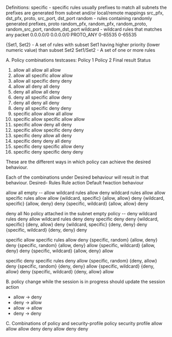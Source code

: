 Definitions:
specific - specific rules usually prefixes to match all subnets
            the prefixes are generated from subnet and/or local/remote mappings
            src_pfx, dst_pfx, proto, src_port, dst_port
random -  rules containing randomly generated prefixes, proto
            random_pfx, random_pfx, random_proto, random_src_port, random_dst_port
wildcard - wildcard rules that matches any packet
            0.0.0.0/0  0.0.0.0/0  PROTO_ANY 0-65535 0-65535

{Set1, Set2} - A set of rules with subset Set1 having higher priority (lower numeric value)
               than subset Set2
Set1/Set2 - A set of one or more rules

A. Policy combinations testcases:
Policy 1                       Policy 2                      Final result       Status
1. allow all                     allow all                         allow
2. allow all                     specific allow                    allow
3. allow all                     specific deny                     deny
4. allow all                     deny all                          deny
5. deny all                      allow all                         deny
6. deny all                      specific allow                    deny
7. deny all                      deny all                          deny
8. deny all                      specific deny                     deny
9. specific allow                allow all                         allow
10. specific allow               specific allow                    allow
11. specific allow               deny all                          deny
12. specific allow               specific deny                     deny
13. specific deny                allow all                         deny
14. specific deny                deny all                          deny
15. specific deny                specific allow                    deny
16. specific deny                specific deny                     deny

These are the different ways in which policy can achieve the desired behaviour.

Each of the combinations under Desired behaviour will result in that behaviour.
Desired-        Rules                           Rule action     Default fwaction
behaviour

allow all
                empty                               --                  allow
                wildcard rules                      allow               deny
                wildcard rules                      allow               allow
                specific rules                      allow               allow
                {wildcard, specific}                {allow, allow}      deny
                {wildcard, specific}                {allow, deny}       deny
                {specific, wildcard}                {allow, allow}      deny

deny all
                No policy attached in the subnet
                empty policy                        --                  deny
                wildcard rules                      deny                allow
                wildcard rules                      deny                deny
                specific                            deny                deny
                {wildcard, specific}                {deny, allow}       deny
                {wildcard, specific}                {deny, deny}        deny
                {specific, wildcard}                {deny, deny}        deny

specific allow
                specific rules                      allow               deny
                {specific, random}                  {allow, deny}       deny
                {specific, random}                  {allow, deny}       allow
                {specific, wildcard}                {allow, deny}       deny
                {specific, wildcard}                {allow, deny}       allow

specific deny
                specific rules                      deny                allow
                {specific, random}                  {deny, allow}       deny
                {specific, random}                  {deny, deny}        allow
                {specific, wildcard}                {deny, allow}       deny
                {specific, wildcard}                {deny, allow}       allow

B. policy change while the session is in progress should update the session action
- allow -> deny
- deny -> allow
- allow -> allow
- deny -> deny

C. Combinations of policy and security-profile
    policy      security profile
    allow       allow
    allow       deny
    deny        allow
    deny        deny
